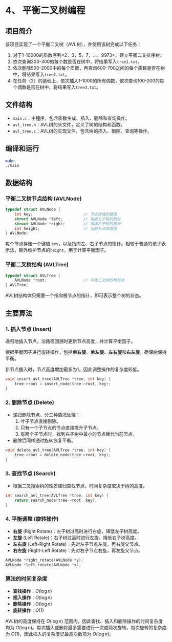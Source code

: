 # 4、 平衡二叉树编程

## 项目简介

该项目实现了一个平衡二叉树（AVL树），并使用该树完成以下任务：

1. 对于1-10000的质数序列<2，3，5，7，…，9973>，建立平衡二叉排序树。
2. 依次查询200-300的每个数是否在树中，将结果写入`tree1.txt`。
3. 依次删除500-2000中的每个质数，再查询600-700之间的每个质数是否在树中，将结果写入`tree2.txt`。
4. 在任务（2）的基础上，依次插入1-1000的所有偶数，依次查询100-200的每个偶数是否在树中，将结果写入`tree3.txt`。

## 文件结构

- `main.c`：主程序，包含质数生成、插入、删除和查询操作。
- `avl_tree.h`：AVL树的头文件，定义了树的结构和函数。
- `avl_tree.c`：AVL树的实现文件，包含树的插入、删除、查询等操作。

## 编译和运行

```bash
make
./main
```

## 数据结构

### 平衡二叉树节点结构 (AVLNode)

```c
typedef struct AVLNode {
    int key;                      // 节点存储的键值
    struct AVLNode *left;         // 指向左子树的指针
    struct AVLNode *right;        // 指向右子树的指针
    int height;                   // 当前节点的高度
} AVLNode;
```

每个节点存储一个键值 `key`，以及指向左、右子节点的指针。相较于普通的孩子表示法，额外维护节点的`height`，用于计算平衡因子。

### 平衡二叉树结构 (AVLTree)

```c
typedef struct AVLTree {
    AVLNode *root;                // 平衡二叉树的根节点
} AVLTree;
```

AVL树结构体只需要一个指向根节点的指针，即可表示整个树的状态。

## 主要算法

### 1. 插入节点 (Insert)

递归地插入节点，沿路径回溯时更新节点高度，并计算平衡因子。

根据平衡因子进行旋转操作，包括**单右旋**、**单左旋**、**左右旋**和**右左旋**，确保树保持平衡。

新节点插入时，节点高度增加最多为1，因此调整操作的复杂度较低。

```c
void insert_avl_tree(AVLTree *tree, int key) {
    tree->root = insert_node(tree->root, key);
}
```

### 2. 删除节点 (Delete)

- 递归删除节点，分三种情况处理：
  1. 叶子节点直接删除。
  2. 只有一个子节点的节点直接提升子节点。
  3. 有两个子节点时，找到右子树中最小的节点替代当前节点。
- 删除后同样通过旋转恢复平衡。

```c
void delete_avl_tree(AVLTree *tree, int key) {
    tree->root = delete_node(tree->root, key);
}
```

### 3. 查找节点 (Search)

- 根据二叉搜索树的性质递归查找节点，时间复杂度取决于树的高度。

```c
int search_avl_tree(AVLTree *tree, int key) {
    return search_node(tree->root, key);
}
```

### 4. 平衡调整 (旋转操作)

- **右旋** (Right Rotate)：左子树过高时进行右旋，降低左子树高度。
- **左旋** (Left Rotate)：右子树过高时进行左旋，降低右子树高度。
- **左右旋** (Left-Right Rotate)：先对左子节点左旋，再右旋父节点。
- **右左旋** (Right-Left Rotate)：先对右子节点右旋，再左旋父节点。

```c
AVLNode *right_rotate(AVLNode *y);
AVLNode *left_rotate(AVLNode *x);
```

### 算法的时间复杂度

- **查找操作**：$O(\log n)$
- **插入操作**：$O(\log n)$
- **删除操作**：$O(\log n)$
- **旋转操作**：$O(1)$

AVL树的高度保持在 $O(\log n)$ 范围内，因此查找、插入和删除操作的时间复杂度均为 $O(\log n)$。每次插入或删除最多需要进行一次或两次旋转，每次旋转的复杂度为 $O(1)$，因此插入的复杂度记最高次数项为 $O(\log n)$。

